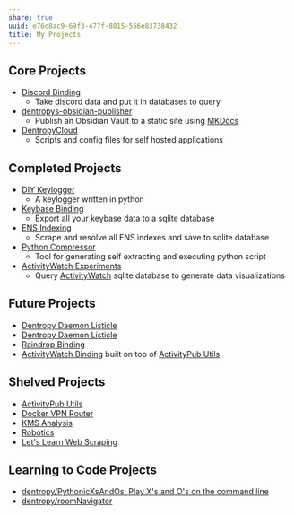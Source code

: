 ```yaml
---
share: true
uuid: e76c8ac9-69f3-477f-8015-556e83738432
title: My Projects
---
```

## Core Projects

* [Discord Binding](../1c376bfd-75ef-4c0d-9e23-3680653de55f)
	* Take discord data and put it in databases to query
* [dentropys-obsidian-publisher](../f43d858e-c32e-4d15-bfc4-456bb7f56ceb)
	* Publish an Obsidian Vault to a static site using [MKDocs](../2023c4df-936d-4d08-98ac-f97c4b63c632)
* [DentropyCloud](../53b4819a-70af-4a7d-be7f-c79d3b1fa40a)
	* Scripts and config files for self hosted applications
## Completed Projects

* [DIY Keylogger](../03ce87b5-898b-4e7a-9c47-6694c8d652fe)
	* A keylogger written in python
* [Keybase Binding](../3ff1df10-10b8-4206-b9b2-3bbad4b748d5)
	* Export all your keybase data to a sqlite database
* [ENS Indexing](../28740a43-67c5-4930-8b5c-41c06e659c6a)
	* Scrape and resolve all ENS indexes and save to sqlite database
* [Python Compressor](../ddc9710c-d779-404b-baff-2611d41f2235)
	* Tool for generating self extracting and executing python script
* [ActivityWatch Experiments](../71cde479-25d2-47df-bdd8-0f9a41b7c510)
	* Query [ActivityWatch](../c01a2d70-0b4b-4ba3-9149-928494bb231b) sqlite database to generate data visualizations

## Future Projects

* [Dentropy Daemon Listicle](../15c66694-3dc9-4115-afb8-887a6e52ffea)
* [Dentropy Daemon Listicle](../15c66694-3dc9-4115-afb8-887a6e52ffea)
* [Raindrop Binding](../9ea6bc24-4645-4ee2-b365-05de36bfca4c)
* [ActivityWatch Binding](../cd1a8b02-1c1d-4cef-ae6a-050f9d7ffdc6) built on top of [ActivityPub Utils](../d41891f6-34ec-48e2-bed3-4e1bb4edd4a8) 

## Shelved Projects

* [ActivityPub Utils](../d41891f6-34ec-48e2-bed3-4e1bb4edd4a8)
* [Docker VPN Router](../aeb2a3d9-c371-404a-ae82-f9c70253e0e2)
* [KMS Analysis](../ea7bef36-42df-455b-8fb6-c8bdb458b6e5)
* [Robotics](../2bd2c8f1-17c2-4636-b525-42eceeb599f1)
* [Let's Learn Web Scraping](../3dc8dff3-226e-4315-a126-df63912c5265)

## Learning to Code Projects

* [dentropy/PythonicXsAndOs: Play X's and O's on the command line](https://github.com/dentropy/PythonicXsAndOs)
* [dentropy/roomNavigator](https://github.com/dentropy/roomNavigator)